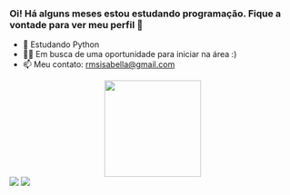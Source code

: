 ### Oi! Há alguns meses estou estudando programação. Fique a vontade para ver meu perfil 👋


- 🌱 Estudando Python
- 👯🔭 Em busca de uma oportunidade para iniciar na área :)
- 📫 Meu contato: rmsisabella@gmail.com

<div align="center">
  <a href="https://github.com/isaberamos">
  <img height="170em" src="https://github-readme-stats.vercel.app/api?username=isaberamos&show_icons=true&theme=buefy&include_all_commits=false&count_private=true"/>
</div>
  
  <div> 
    <a href = "mailto:rmsisabella@gmail.com"><img src="https://img.shields.io/badge/-Gmail-%23333?style=for-the-badge&logo=gmail&logoColor=white" target="_blank"></a>
    <a href="https://www.linkedin.com/in/isabellacramos/-45875016a" target="_blank"><img src="https://img.shields.io/badge/-LinkedIn-%230077B5?style=for-the-badge&logo=linkedin&logoColor=white" target="_blank"></a> 
     
</div>
